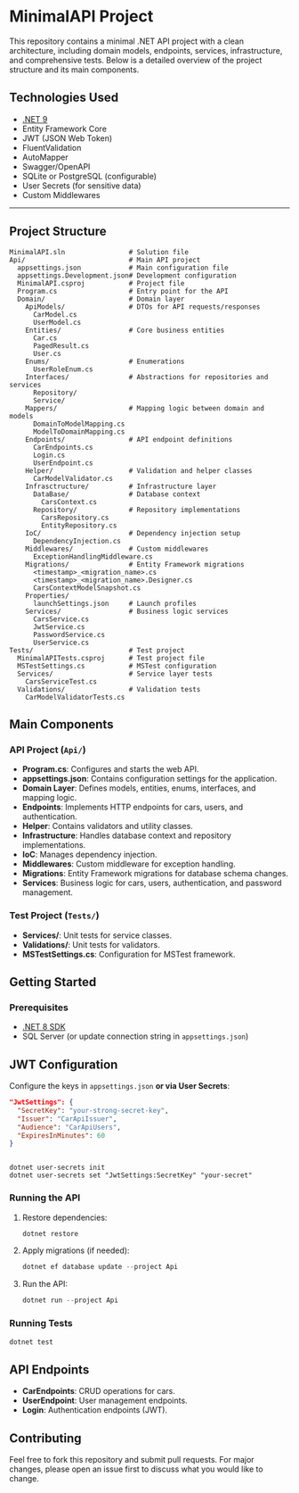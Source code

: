 # MinimalAPI Project

This repository contains a minimal .NET API project with a clean architecture, including domain models, endpoints, services, infrastructure, and comprehensive tests. Below is a detailed overview of the project structure and its main components.


## Technologies Used

- [.NET 9](https://dotnet.microsoft.com/)
- Entity Framework Core
- JWT (JSON Web Token)
- FluentValidation
- AutoMapper
- Swagger/OpenAPI
- SQLite or PostgreSQL (configurable)
- User Secrets (for sensitive data)
- Custom Middlewares

---

## Project Structure

```
MinimalAPI.sln                # Solution file
Api/                          # Main API project
  appsettings.json            # Main configuration file
  appsettings.Development.json# Development configuration
  MinimalAPI.csproj           # Project file
  Program.cs                  # Entry point for the API
  Domain/                     # Domain layer
    ApiModels/                # DTOs for API requests/responses
      CarModel.cs
      UserModel.cs
    Entities/                 # Core business entities
      Car.cs
      PagedResult.cs
      User.cs
    Enums/                    # Enumerations
      UserRoleEnum.cs
    Interfaces/               # Abstractions for repositories and services
      Repository/
      Service/
    Mappers/                  # Mapping logic between domain and models
      DomainToModelMapping.cs
      ModelToDomainMapping.cs
    Endpoints/                # API endpoint definitions
      CarEndpoints.cs
      Login.cs
      UserEndpoint.cs
    Helper/                   # Validation and helper classes
      CarModelValidator.cs
    Infrasctructure/          # Infrastructure layer
      DataBase/               # Database context
        CarsContext.cs
      Repository/             # Repository implementations
        CarsRepository.cs
        EntityRepository.cs
    IoC/                      # Dependency injection setup
      DependencyInjection.cs
    Middlewares/              # Custom middlewares
      ExceptionHandlingMiddleware.cs
    Migrations/               # Entity Framework migrations
      <timestamp>_<migration_name>.cs
      <timestamp>_<migration_name>.Designer.cs
      CarsContextModelSnapshot.cs
    Properties/
      launchSettings.json     # Launch profiles
    Services/                 # Business logic services
      CarsService.cs
      JwtService.cs
      PasswordService.cs
      UserService.cs
Tests/                        # Test project
  MinimalAPITests.csproj      # Test project file
  MSTestSettings.cs           # MSTest configuration
  Services/                   # Service layer tests
    CarsServiceTest.cs
  Validations/                # Validation tests
    CarModelValidatorTests.cs
```

## Main Components

### API Project (`Api/`)
- **Program.cs**: Configures and starts the web API.
- **appsettings.json**: Contains configuration settings for the application.
- **Domain Layer**: Defines models, entities, enums, interfaces, and mapping logic.
- **Endpoints**: Implements HTTP endpoints for cars, users, and authentication.
- **Helper**: Contains validators and utility classes.
- **Infrastructure**: Handles database context and repository implementations.
- **IoC**: Manages dependency injection.
- **Middlewares**: Custom middleware for exception handling.
- **Migrations**: Entity Framework migrations for database schema changes.
- **Services**: Business logic for cars, users, authentication, and password management.

### Test Project (`Tests/`)
- **Services/**: Unit tests for service classes.
- **Validations/**: Unit tests for validators.
- **MSTestSettings.cs**: Configuration for MSTest framework.

## Getting Started

### Prerequisites
- [.NET 8 SDK](https://dotnet.microsoft.com/download/dotnet/8.0)
- SQL Server (or update connection string in `appsettings.json`)

## JWT Configuration

Configure the keys in `appsettings.json` **or via User Secrets**:

```json
"JwtSettings": {
  "SecretKey": "your-strong-secret-key",
  "Issuer": "CarApiIssuer",
  "Audience": "CarApiUsers",
  "ExpiresInMinutes": 60
}
```

```user-secrets

dotnet user-secrets init
dotnet user-secrets set "JwtSettings:SecretKey" "your-secret"
```

### Running the API
1. Restore dependencies:
   ```powershell
   dotnet restore
   ```
2. Apply migrations (if needed):
   ```powershell
   dotnet ef database update --project Api
   ```
3. Run the API:
   ```powershell
   dotnet run --project Api
   ```

### Running Tests
```powershell
dotnet test
```

## API Endpoints

- **CarEndpoints**: CRUD operations for cars.
- **UserEndpoint**: User management endpoints.
- **Login**: Authentication endpoints (JWT).

## Contributing

Feel free to fork this repository and submit pull requests. For major changes, please open an issue first to discuss what you would like to change.
